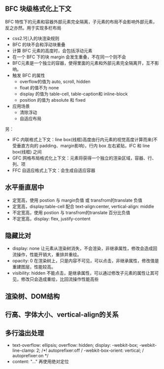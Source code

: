 ## BFC 块级格式化上下文

BFC 特性下的元素和容器外部元素完全隔离，子元素的布局不会影响外部元素，反之亦然。用于实现多栏布局

- css2.1引入的块渲染规则
- BFC 的块不会和浮动块重叠
- 计算 BFC 元素的高度时，会包括浮动元素
- 在一个 BFC 下的块 margin 会发生重叠，不在同一个则不会
- BFC元素是一个独立的容器，使得里面的元素和外部元素完全隔离开，互不影响。
- 触发 BFC 的属性
  - overflow的值为 auto, scroll, hidden
  - float 的值不为 none
  - display 的值为 table-cell, table-caption和 inline-block
  - position 的值为 absolute 和 fixed
- 应用场景
  - 清除浮动
  - 自适应布局

另：

- IFC 内联格式上下文：line box(线框)高度由行内元素的视觉高度计算而来(不受垂直方向的 padding、margin影响)，行内 box 左右紧贴，IFC 和 line box(线框) 之间
- GFC 网格布局格式化上下文：元素将获得一个独立的渲染区域，容器、行、列、项
- FFC 自适应格式上下文：会生成自适应容器


## 水平垂直居中

- 定宽高，使用 postion 与 margin负值 或 transfrom的translate 负值
- 定宽高，display:table-cell 配合 text-align:center, vertical-align: middle
- 不定宽高，使用 postion 与 transfrom的translate 百分比负值
- 不定宽高，display: flex, justify-content

## 隐藏比对

- display: none 让元素从渲染树消失，不会渲染，非继承属性，修改会造成回流操作，性能开销大，重排并重绘。
- opacity: 0 在渲染树上，只是内容不可见，可以点击，非继承属性，修改值是重建图层，性能较高。
- visibility: hidden 不能点击，是继承属性，可以通过修改子元素的属性让其可见，修改只会造成重绘，比回流操作性能高些

## 渲染树、DOM结构

## 行高、字体大小、vertical-align的关系


## 多行溢出处理

- text-overflow: ellipsis;
  overflow: hidden;
  display: -webkit-box;
  -webkit-line-clamp: 2;
  /*! autoprefixer:off /
  -webkit-box-orient: vertical; /
  autoprefixer:on */
- content: "..." 再使用绝对定位

